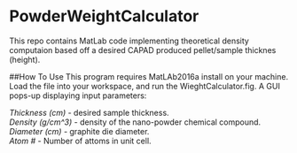 # PowderWeightCalculator

 This repo contains MatLab code implementing theoretical density computaion based off a desired CAPAD produced pellet/sample thicknes (height). 
 
##How To Use
This program requires MatLAb2016a install on your machine. Load the file into your workspace, and run the WieghtCalculator.fig. A GUI pops-up displaying input parameters:  
 
 _Thickness (cm)_ - desired sample thickness.  
 _Density (g/cm^3)_ - density of the nano-powder chemical compound.  
 _Diameter (cm)_ - graphite die diameter.  
 _Atom #_ - Number of attoms in unit cell. 
 
 




 
 
